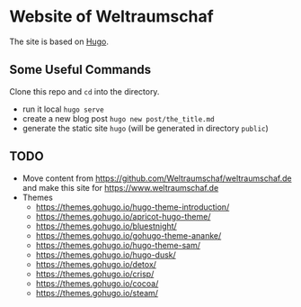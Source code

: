 # Website of Weltraumschaf

The site is based on [Hugo](https://gohugo.io/).

## Some Useful Commands

Clone this repo and `cd` into the directory.

- run it local `hugo serve`
- create a new blog post `hugo new post/the_title.md`
- generate the static site `hugo` (will be generated in directory `public`)

## TODO

- Move content from <https://github.com/Weltraumschaf/weltraumschaf.de> and make this site for <https://www.weltraumschaf.de>
- Themes
    - <https://themes.gohugo.io/hugo-theme-introduction/>
    - <https://themes.gohugo.io/apricot-hugo-theme/>
    - <https://themes.gohugo.io/bluestnight/>
    - <https://themes.gohugo.io/gohugo-theme-ananke/>
    - <https://themes.gohugo.io/hugo-theme-sam/>
    - <https://themes.gohugo.io/hugo-dusk/>
    - <https://themes.gohugo.io/detox/>
    - <https://themes.gohugo.io/crisp/>
    - <https://themes.gohugo.io/cocoa/>
    - <https://themes.gohugo.io/steam/>